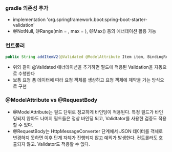 ### gradle 의존성 추가
- 	implementation 'org.springframework.boot:spring-boot-starter-validation'
- @NotNull, @Range(min = , max = ), @Max() 등의 애너테이션 활용 가능

### 컨트롤러
```java
public String addItemV2(@Validated @ModelAttribute Item item, BindingResult bindingResult) {
```
- 위와 같이 @Validated 애너테이션을 추가하면 필드에 적용된 Validation을 자동으로 수행한다
- 보통 요청 폼 데이터에 따라 요청 객체를 생상하고 요청 객체에 제약을 거는 방식으로 구현

### @ModelAttribute vs @RequestBody
- @ModelAttribute는 필드 단위로 정교하게 바인딩이 적용된다. 특정 필드가 바인딩되지 않아도 나머지 필드들은 정상 바인딩 되고, Validtator를 사용한 검증도 적용할 수 있다.
- @RequestBody는 HttpMessageConverter 단계에서 JSON 데이터를 객체로 변경하지 못하면 이후 단계 자체가 진행되지 않고 예외가 발생한다. 컨트롤러도 호출되지 않고. Validator도 적용할 수 없다.
